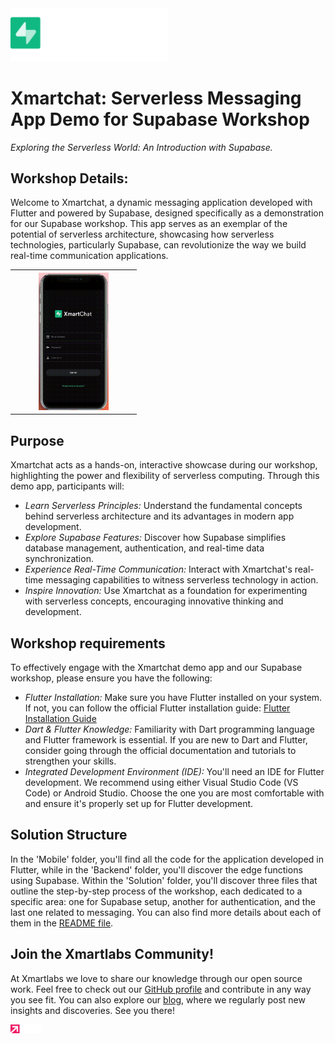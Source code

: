 <img src="assets/splash_logo.png" width=50%/>

# Xmartchat: Serverless Messaging App Demo for Supabase Workshop

_Exploring the Serverless World: An Introduction with Supabase._

## Workshop Details:

Welcome to Xmartchat, a dynamic messaging application developed with Flutter and powered by Supabase, designed specifically as a demonstration for our Supabase workshop.
This app serves as an exemplar of the potential of serverless architecture, showcasing how serverless technologies, particularly Supabase, can revolutionize the way we build real-time communication applications.

<table align="center" style="width: 40%; text-align: center;"> 
    <th>
        <img width="60%" margin="10px" src="assets/video_readme.gif">
    </th>
</table>

## Purpose
Xmartchat acts as a hands-on, interactive showcase during our workshop, highlighting the power and flexibility of serverless computing.
Through this demo app, participants will:
- *Learn Serverless Principles:* Understand the fundamental concepts behind serverless architecture and its advantages in modern app development.
- *Explore Supabase Features:* Discover how Supabase simplifies database management, authentication, and real-time data synchronization.
- *Experience Real-Time Communication:* Interact with Xmartchat's real-time messaging capabilities to witness serverless technology in action.
- *Inspire Innovation:* Use Xmartchat as a foundation for experimenting with serverless concepts, encouraging innovative thinking and development.

## Workshop requirements

To effectively engage with the Xmartchat demo app and our Supabase workshop, please ensure you have the following:
- *Flutter Installation:* Make sure you have Flutter installed on your system. If not, you can follow the official Flutter installation guide: [Flutter Installation Guide](https://flutter.dev/docs/get-started/install)
- *Dart & Flutter Knowledge:* Familiarity with Dart programming language and Flutter framework is essential. If you are new to Dart and Flutter, consider going through the official documentation and tutorials to strengthen your skills.
- *Integrated Development Environment (IDE):* You'll need an IDE for Flutter development. We recommend using either Visual Studio Code (VS Code) or Android Studio. Choose the one you are most comfortable with and ensure it's properly set up for Flutter development.

## Solution Structure

In the 'Mobile' folder, you'll find all the code for the application developed in Flutter, while in the 'Backend' folder, you'll discover the edge functions using Supabase. 
Within the 'Solution' folder, you'll discover three files that outline the step-by-step process of the workshop, each dedicated to a specific area: one for Supabase setup, another for authentication, and the last one related to messaging. You can also find more details about each of them in the [README file](../solution/README.md).

## Join the Xmartlabs Community!
At Xmartlabs we love to share our knowledge through our open source work. Feel free to check out our [GitHub profile](https://github.com/xmartlabs) and contribute in any way you see fit. You can also explore our [blog](https://blog.xmartlabs.com/), where we regularly post new insights and discoveries. See you there!


<th>
    <img width="10%" margin="10px" src="assets/logo_xmartlabs.png">
</th>
